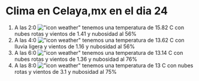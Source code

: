 # Clima en Celaya,mx en el dia 24

1. A las 2:0 !["icon weather"](http://openweathermap.org/img/w/04n.png) tenemos una temperatura de 15.82 C con nubes rotas y  vientos de 1.41 y nubosidad al 56%
1. A las 4:0 !["icon weather"](http://openweathermap.org/img/w/10n.png) tenemos una temperatura de 13.62 C con lluvia ligera y  vientos de 1.16 y nubosidad al 56%
1. A las 6:0 !["icon weather"](http://openweathermap.org/img/w/04n.png) tenemos una temperatura de 13.14 C con nubes rotas y  vientos de 1.36 y nubosidad al 76%
1. A las 8:0 !["icon weather"](http://openweathermap.org/img/w/04n.png) tenemos una temperatura de 13 C con nubes rotas y  vientos de 3.1 y nubosidad al 75%
